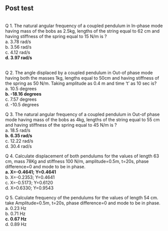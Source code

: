 ## Post test
<br>
Q 1. The natural angular frequency of a coupled pendulum in In-phase mode having mass of the bobs as 2.5kg, lengths of the string equal to 62 cm and having stiffness of the spring equal to 15 N/m is ?<br>
a. 3.78 rad/s<br>
b. 3.56 rad/s<br>
c. 4.12 rad/s<br>
<b>d. 3.97 rad/s</b><br><br>

Q 2. The angle displaced by a coupled pendulum in Out-of phase mode having both the masses 1kg, lengths equal to 50cm and having stiffness of the spring as 50 N/m. Taking amplitude as 0.4 m and time ‘t’ as 10 sec is?<br>
a. 10.5 degrees<br>
<b>b. -18.16 degrees</b><br>
c. 7.57 degrees<br>
d. -10.5 degrees<br>

Q 3. The natural angular frequency of a coupled pendulum in Out-of phase mode having mass of the bobs as 4kg, lengths of the string equal to 55 cm and having stiffness of the spring equal to 45 N/m is ?<br>
a. 18.5 rad/s<br>
<b>b. 6.35 rad/s</b><br>
c. 12.22 rad/s<br>
d. 30.4 rad/s<br>

Q 4. Calculate displacement of both pendulums for the values of length 63 cm, mass 78Kg and stiffness 100 N/m, amplitude=0.5m, t=20s, phase difference=0 and mode to be in phase.<br>
<b>a. X=-0.4641; Y=0.4641</b><br>
b. X=-0.2353; Y=0.4641<br>
c. X=-0.5173; Y=0.6120<br>
d. X=0.6330; Y=0.9543<br>

Q 5. Calculate frequency of the pendulums for the values of length 54 cm. take Amplitude=0.5m, t=20s, phase difference=0 and mode to be in phase. <br>
a. 0.23 Hz<br>
b. 0.71 Hz<br>
<b>c. 0.67 Hz</b><br>
d. 0.89 Hz<br>
